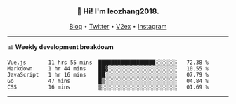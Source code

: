<h3 align="center">👋 Hi! I'm leozhang2018.</h3>
<p align="center">
  <a href="https://code.leozhang2018.me">Blog</a> •
  <a href="https://twitter.com/leozhang2018">Twitter</a> •
  <a href="https://www.v2ex.com/member/leozhang">V2ex</a> •
  <a href="https://www.instagram.com/leozhanghere">Instagram</a>
</p>

-------

📊 **Weekly development breakdown**
<!--START_SECTION:waka-->
```text
Vue.js       11 hrs 55 mins  ██████████████████░░░░░░░   72.38 % 
Markdown     1 hr 44 mins    ██▓░░░░░░░░░░░░░░░░░░░░░░   10.55 % 
JavaScript   1 hr 16 mins    ██░░░░░░░░░░░░░░░░░░░░░░░   07.79 % 
Go           47 mins         █▒░░░░░░░░░░░░░░░░░░░░░░░   04.84 % 
CSS          16 mins         ▒░░░░░░░░░░░░░░░░░░░░░░░░   01.69 % 
```
<!--END_SECTION:waka-->
-------
